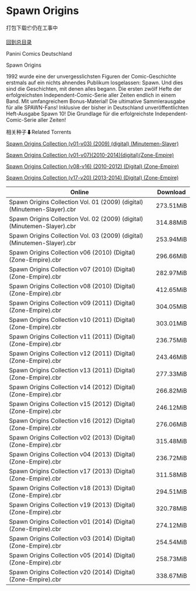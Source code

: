 # Spawn Origins

打包下载📦仍在工事中

[回到总目录](/Catalogs.md)

Panini Comics Deutschland

Spawn Origins

1992 wurde eine der unvergesslichsten Figuren der Comic-Geschichte erstmals auf ein nichts ahnendes Publikum losgelassen: Spawn. Und dies sind die Geschichten, mit denen alles begann. Die ersten zwölf Hefte der erfolgreichsten Independent-Comic-Serie aller Zeiten endlich in einem Band. Mit umfangreichem Bonus-Material! Die ultimative Sammlerausgabe für alle SPAWN-Fans! Inklusive der bisher in Deutschland unveröffentlichten Heft-Ausgabe Spawn 10! Die Grundlage für die erfolgreichste Independent-Comic-Serie aller Zeiten!





相关种子⬇Related Torrents

[Spawn Origins Collection (v01-v03) (2009) (digital) (Minutemen-Slayer)](https://github.com/alicewish/markdown/blob/master/torrent/Spawn-Origins-Collection--v01-v03---2009---digital---Minutemen-Slayer.md)

[Spawn Origins Collection (v01-v07)(2010-2014)(digital)(Zone-Empire)](https://github.com/alicewish/markdown/blob/master/torrent/Spawn-Origins-Collection--v01-v07--2010-2014--digital--Zone-Empire.md)

[Spawn Origins Collection (v08-v16) (2010-2012) (Digital) (Zone-Empire)](https://github.com/alicewish/markdown/blob/master/torrent/Spawn-Origins-Collection--v08-v16---2010-2012---Digital---Zone-Empire.md)

[Spawn Origins Collection (v17-v20) (2013-2014) (Digital) (Zone-Empire)](https://github.com/alicewish/markdown/blob/master/torrent/Spawn-Origins-Collection--v17-v20---2013-2014---Digital---Zone-Empire.md)

Online | Download
--- | ---
Spawn Origins Collection Vol. 01 (2009) (digital) (Minutemen-Slayer).cbr | 273.51MiB
Spawn Origins Collection Vol. 02 (2009) (digital) (Minutemen-Slayer).cbr | 314.88MiB
Spawn Origins Collection Vol. 03 (2009) (digital) (Minutemen-Slayer).cbr | 253.94MiB
Spawn Origins Collection v06 (2010) (Digital) (Zone-Empire).cbr | 296.66MiB
Spawn Origins Collection v07 (2010) (Digital) (Zone-Empire).cbr | 282.97MiB
Spawn Origins Collection v08 (2010) (Digital) (Zone-Empire).cbr | 412.65MiB
Spawn Origins Collection v09 (2011) (Digital) (Zone-Empire).cbr | 304.05MiB
Spawn Origins Collection v10 (2011) (Digital) (Zone-Empire).cbr | 303.01MiB
Spawn Origins Collection v11 (2011) (Digital) (Zone-Empire).cbr | 236.75MiB
Spawn Origins Collection v12 (2011) (Digital) (Zone-Empire).cbr | 243.46MiB
Spawn Origins Collection v13 (2011) (Digital) (Zone-Empire).cbr | 277.33MiB
Spawn Origins Collection v14 (2012) (Digital) (Zone-Empire).cbr | 266.82MiB
Spawn Origins Collection v15 (2012) (Digital) (Zone-Empire).cbr | 246.12MiB
Spawn Origins Collection v16 (2012) (Digital) (Zone-Empire).cbr | 276.06MiB
Spawn Origins Collection v02 (2013) (Digital) (Zone-Empire).cbr | 315.48MiB
Spawn Origins Collection v04 (2013) (Digital) (Zone-Empire).cbr | 236.72MiB
Spawn Origins Collection v17 (2013) (Digital) (Zone-Empire).cbr | 311.58MiB
Spawn Origins Collection v18 (2013) (Digital) (Zone-Empire).cbr | 294.51MiB
Spawn Origins Collection v19 (2013) (Digital) (Zone-Empire).cbr | 320.78MiB
Spawn Origins Collection v01 (2014) (Digital) (Zone-Empire).cbr | 274.12MiB
Spawn Origins Collection v03 (2014) (Digital) (Zone-Empire).cbr | 254.54MiB
Spawn Origins Collection v05 (2014) (Digital) (Zone-Empire).cbr | 258.73MiB
Spawn Origins Collection v20 (2014) (Digital) (Zone-Empire).cbr | 338.67MiB